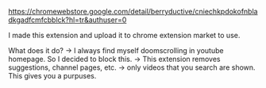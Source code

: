 https://chromewebstore.google.com/detail/berryductive/cniechkpdokofnbladkgadfcmfcbblck?hl=tr&authuser=0

I made this extension and upload it to chrome extension market to use.

What does it do? 
-> I always find myself doomscrolling in youtube homepage. So I decided to block this. 
-> This extension removes suggestions, channel pages, etc.
-> only videos that you search are shown. This gives you a purpuses.
